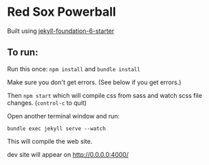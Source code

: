 Red Sox Powerball
=================





Built using [jekyll-foundation-6-starter](http://daigofuji.github.io/jekyll-foundation-6-starter/)

## To run:

Run this once:
  `npm install` and `bundle install`

Make sure you don't get errors. (See below if you get errors.)

Then 
  `npm start`
which will compile css from sass and watch scss file changes. (`control-c` to quit)

Open another terminal window and run:

`bundle exec jekyll serve --watch`

This will compile the web site.

dev site will appear on http://0.0.0.0:4000/

